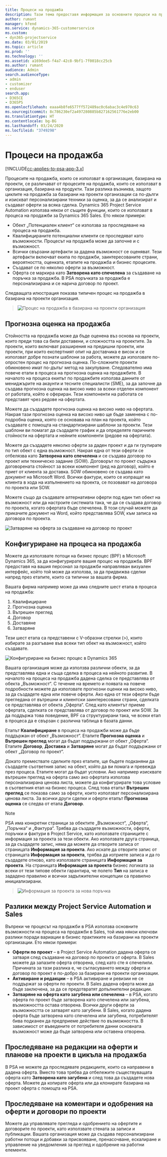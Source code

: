 ```yaml
---
title: Процеси на продажба
description: Тази тема предоставя информация за основните процеси на продажба.
author: rumant
manager: kfend
ms.service: dynamics-365-customerservice
ms.custom:
- dyn365-projectservice
ms.date: 03/01/2019
ms.topic: article
ms.prod: ''
ms.technology: ''
ms.assetid: a169dee5-f4a7-42c8-9bf1-7f0018cc25cb
ms.author: rumant
audience: Admin
search.audienceType:
- admin
- customizer
- enduser
search.app:
- D365CE
- D365PS
ms.openlocfilehash: eaaa4b8fe6577ff572489ac0c6abac3c4e970c63
ms.sourcegitcommit: 8c786230ef2a497280885b827162561776e2eb00
ms.translationtype: HT
ms.contentlocale: bg-BG
ms.lasthandoff: 03/24/2020
ms.locfileid: "3749298"
---
```

# <a name="sales-processes"></a>Процеси на продажба

[!INCLUDE[cc-applies-to-psa-app-3.x](../includes/cc-applies-to-psa-app-3x.md)]

Процесите на продажба, които се използват в организация, базирана на проекти, се различават от процесите на продажба, които се използват в организация, базирана на продукти. Тази разлика възниква, защото циклите на продажба за базирани на проекти организации са по-дълги и изискват персонализирани техники за оценка, за да се анализират и създават оферти за всяка сделка. Dynamics 365 Project Service Automation използва някои от същите функции, които се използват в процеса на продажби за Dynamics 365 Sales. Ето някои примери:

- Обект „Потенциален клиент“ се използва за проследяване на процеса на продажба.
- Квалифицираните потенциални клиенти се проследяват като възможности. Процесът на продажба може да започне и с възможност.
- Всички свързани артефакти за дадена възможност се оценяват. Тези артефакти включват екипа по продажби, заинтересованите страни, вероятността, оценката, етапите на продажба и бизнес процесите.
- Създават се по няколко оферти за възможност.
- Оферта се маркира като **Затворена като спечелена** за създаване на поръчка за продажба. В PSA поръчката за продажба е персонализирана и се нарича договор по проект.

Следващата илюстрация показва типичен процес на продажба в базирана на проекти организация.

> ![Процес на продажба в базирана на проекти организация](media/basic-guide-1.png)

## <a name="estimating-a-sale"></a>Прогнозна оценка на продажба
Стойността на продажба може да бъде оценена въз основа на проекти, които преди това са били доставени, и сложността на проектите. За проекти, които включват разширения на предишни проекти, или проекти, при които експертният опит на доставчика е висок и се използват добре познати шаблони за работа, можете да използвате по-опростен процес на прогнозна оценка. По-сложните проекти обикновено имат по-дълъг метод на закупуване. Следователно има повече етапи в процеса на прогнозна оценка на продажбите. В началото на процеса екипът по продажбите използва данните от мениджърите на акаунти и тесните специалисти (SME), за да започне да създава прогнозна оценка на високо ниво за всеки отделен компонент от работата, който е офериран. Тези компоненти на работата се представят чрез редове на офертата. 

Можете да създадете прогнозна оценка на високо ниво на офертата. Накрая тази прогнозна оценка на високо ниво ще бъде заменена с по-подробна оценка, която се основава на план на проекта, който създавате с помощта на стандартизирани шаблони за проекти. Тези шаблони ви помагат да създадете график и да определяте паричните стойности на офертата и нейните компоненти (редове на офертата). 

Можете да създадете няколко оферти за даден проект и да ги групирате по тип обект с една възможност. Накрая една от тези оферти се отбелязва като **Затворена като спечелена** и се създава договор по проект или техническо задание (SOW). Договорът по проект съдържа договорената стойност за всеки компонент (ред на договор), който е приет от клиента за доставка. SOW обикновено се създава като документ на Microsoft Word. Всички фактури, които се изпращат на клиента в хода на изпълнението на проекта, се позовават на договора по проекта или SOW.

Можете също да създавате алтернативни оферти под един тип обект на възможност или да настроите системата така, че да се създава договор по проекта, когато офертата бъде спечелена. В този случай можете да прикачите документ на Word, който представлява SOW, към записа на договора по проекта.

![Затваряне на оферта за създаване на договор по проект](media/basic-guide-2.png)

## <a name="configuring-the-sales-process"></a>Конфигуриране на процеса на продажба
Можете да използвате потоци на бизнес процес (BPF) в Microsoft Dynamics 365, за да конфигурирате вашия процес на продажба. BPF предоставя на вашия персонал за продажби направляван визуален интерфейс, който той може да използва, за да придвижва сделки напред през етапите, които са типични за вашата фирма.

Вашата фирма например може да има следните шест етапа в процеса на продажба:

1. Квалифициране
2. Прогнозна оценка
3. Вътрешен преглед
4. Договор
5. Доставяне
6. Затваряне

Тези шест етапа са представени с V-образни стрелки (\>), които избирате за разгъване във всеки тип обект на възможност, който създавате.

![Конфигуриране на бизнес процес в Dynamics 365](media/basic-guide-3.png)
 
Вашата организация може да използва различни обекти, за да представлява една и съща сделка в процеса на нейното развитие. В началото на процеса на продажба дадена сделка се представлява от обекта „Възможност“. С течение на времето и появата на повече подробности можете да използвате прогнозни оценки на високо ниво, за да създадете една или повече оферти. Ако една от тези оферти бъде прегледана от вътрешни и клиентски заинтересовани страни, сделката се представлява от обекта „Оферта“. След като клиентът приеме офертата, сделката се представлява от договор по проект или SOW. За да поддържа това поведение, BPF са структурирани така, че всеки етап в процеса да е свързан с различна таблица в базата данни.

Етапът **Квалифициране** в процеса на продажби може да бъде поддържан от обект „Възможност“. Етапите **Прогнозна оценка** и **Вътрешен преглед** могат да бъдат поддържани от обект „Оферта“. Етапите **Договор**, **Доставка** и **Затваряне** могат да бъдат поддържани от обект „Договор по проект“.

Докато премествате сделките през етапите, ще бъдете подканяни да създадете съответния запис на обект, който да ви помага и превежда през процеса. Етапите могат да бъдат условни. Ако например изисквате вътрешен преглед на оферта само ако офертата използва персонализирана ценова листа, можете да конфигурирате това условие в съответния етап на бизнес процеса. След това етапът **Вътрешен преглед** се показва само за оферти, които използват персонализирана ценова листа. За всички други сделки и оферти етапът **Прогнозна оценка** се следва от етапа **Договор**.

> [!NOTE]
> PSA има конкретни страници за обектите „Възможност“, „Оферта“, „Поръчка“ и „Фактура“. Трябва да създадете възможности, оферти, поръчки и фактури в Project Service, като използвате страниците с информация за проекта за тези обекти. Ако използвате друга страница, за да създадете запис, няма да можете да отворите записа от страницата **Информация за проекта**. Ако искате да отворите запис от страницата **Информация за проекта**, трябва да изтриете записа и да го създадете отново, като използвате страницата **Информация за проекта**. На страницата **Информация за проекта** бизнес логиката за всеки от тези типове обекти гарантира, че полето **Тип** на записа е зададено правилно и всички задължителни концепции са правилно инициализирани.

> ![Информация за проекта за нова поръчка](media/basic-guide-4.png)
 
## <a name="differences-between-project-service-automation-and-sales"></a>Разлики между Project Service Automation и Sales
Въпреки че процесът на продажби в PSA използва основните възможности на процеса на продажби в Sales, той има някои ключови разлики поради вариации в бизнес практиките на базирани на проекти организации. Ето някои примери:

- **Оферти по проект** – в Project Service Automation дадена оферта се затваря след създаване на договор по проекта от оферта. В Sales можете да запазите оферта отворена, след като сте я спечелили. Причината за тази разлика е, че съгласуването между оферта и договор по проект е по-добро за базирани на проекти организации. 
- **Активиране и редакции** – в PSA активиране и ревизии не се поддържат за оферти по проекти. В Sales дадена оферта може да бъде заключена, за да се предотвратят допълнителни редакции.
- **Затваряне на оферта като загубена или спечелена** – в PSA, когато оферта по проект бъде затворена като спечелена или загубена, възможността остава отворена. Всички други оферти за възможността се затварят като загубени. В Sales, когато дадена оферта бъде затворена като спечелена или загубена, потребителят бива подканен да предприеме действие по възможността. В зависимост от въведените от потребителя данни основната възможност може да бъде затворена или оставена отворена.

## <a name="tracking-revisions-to-quotes-and-project-plans-in-the-sales-cycle"></a>Проследяване на редакции на оферти и планове на проекти в цикъла на продажба
В PSA не можете да проследявате редакциите, които са направени в дадена оферта. Вместо това трябва да отбележите съществуващата оферта като **Затворена като загубена** и след това да създадете нова оферта. Можете да копирате оферта или да клонирате базирана на проект оферта с помощта на PSA.

## <a name="tracking-comments-and-approvals-of-quotes-and-project-contracts"></a>Проследяване на коментари и одобрения на оферти и договори по проекти
Можете да управлявате прегледа и одобрението на офертите и договорите по проекти, като използвате стената за записи и публикации. Вашата организация може да създава персонализирани работни потоци и добавки за присвояване, пренасочване, ескалиране и управление на уведомления за преглед и одобрение на работни елементи.
